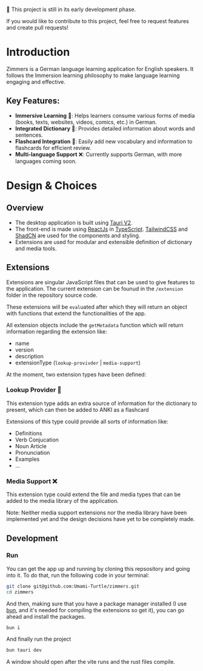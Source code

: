 🚧 This project is still in its early development phase.

If you would like to contribute to this project, feel free to request features and create pull requests!

# Introduction

Zimmers is a German language learning application for English speakers. It follows the Immersion learning philosophy to
make language learning engaging and effective.

## Key Features:

- **Immersive Learning** 🚧: Helps learners consume various forms of media (books, texts, websites, videos, comics, etc.)
  in German.
- **Integrated Dictionary** 🚧: Provides detailed information about words and sentences.
- **Flashcard Integration** 🚧: Easily add new vocabulary and information to flashcards for efficient review.
- **Multi-language Support** ❌: Currently supports German, with more languages coming soon.

# Design & Choices

## Overview

- The desktop application is built using [Tauri V2](https://v2.tauri.app/).
- The front-end is made using [ReactJs](https://react.dev/)
  in [TypeScript](https://www.typescriptlang.org/). [TailwindCSS](https://tailwindcss.com/)
  and [ShadCN](https://ui.shadcn.com/) are used for the components and styling.
- Extensions are used for modular and extensible definition of dictionary and media tools.

## Extensions

Extensions are singular JavaScript files that can be used to give features to the application.
The current extension can be founud in the `/extension` folder in the repository source code.

These extensions will be `eval`uated after which they will return an object with functions that extend the
functionalities of the app.

All extension objects include the `getMetadata` function which will return information regarding the extension like:

- name
- version
- description
- extensionType (`lookup-provivder` | `media-support`)

At the moment, two extension types have been defined:

### Lookup Provider 🚧

This extension type adds an extra source of information for the dictionary to present, which can then be added to ANKI
as a flashcard

Extensions of this type could provide all sorts of information like:

- Definitions
- Verb Conjucation
- Noun Article
- Pronunciation
- Examples
- ...

### Media Support ❌

This extension type could extend the file and media types that can be added to the media library of the application.

Note: Neither media support extensions nor the media library have been implemented yet and the design decisions have yet
to be completely made.

## Development

### Run

You can get the app up and running by cloning this repsository and going into it.
To do that, run the following code in your terminal:

```bash
git clone git@github.com:Umami-Turtle/zimmers.git
cd zimmers
```

And then, making sure that you have a package manager installed (I use [bun](https://bun.sh/), and it's needed for
compiling the extensions so get it), you can go ahead and install the packages.

```bash
bun i
```

And finally run the project

```bash
bun tauri dev
```

A window should open after the vite runs and the rust files compile.



